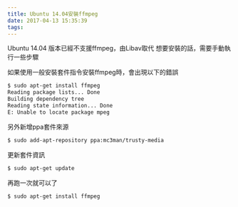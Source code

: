 ```yaml
---
title: Ubuntu 14.04安裝ffmpeg
date: 2017-04-13 15:35:39
tags:
---
```

Ubuntu 14.04 版本已經不支援ffmpeg，由Libav取代
想要安裝的話，需要手動執行一些步驟
<!-- more -->
如果使用一般安裝套件指令安裝ffmpeg時，會出現以下的錯誤

``` bash
$ sudo apt-get install ffmpeg
Reading package lists... Done
Building dependency tree       
Reading state information... Done
E: Unable to locate package mpeg
```

另外新增ppa套件來源
``` bash
$ sudo add-apt-repository ppa:mc3man/trusty-media
```

更新套件資訊
``` bash
$ sudo apt-get update
```

再跑一次就可以了
``` bash
$ sudo apt-get install ffmpeg
```